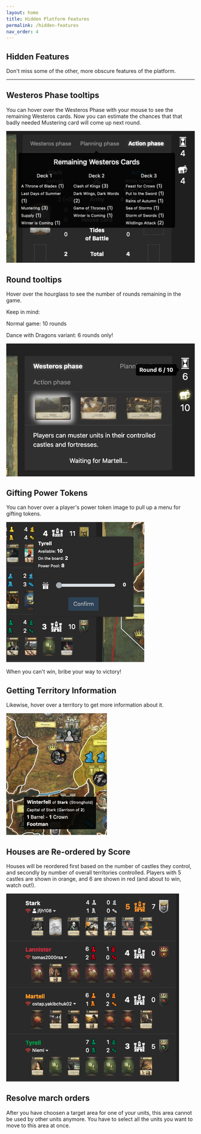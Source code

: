 ```yaml
---
layout: home
title: Hidden Platform Features
permalink: /hidden-features
nav_order: 4
---
```


## Hidden Features
Don't miss some of the other, more obscure features of the platform.

---

## Westeros Phase tooltips

You can hover over the Westeros Phase with your mouse to see the remaining Westeros cards. Now you can estimate the chances that that badly needed Mustering card will come up next round.

![Map](/assets/img/westeros_tooltips.png)

## Round tooltips

Hover over the hourglass to see the number of rounds remaining in the game.

Keep in mind:

Normal game: 10 rounds

Dance with Dragons variant: 6 rounds only!

![Map](/assets/img/hourglass.png)

## Gifting Power Tokens

You can hover over a player's power token image to pull up a menu for gifting tokens.

![Map](/assets/img/gifting.png)

When you can't win, bribe your way to victory!

## Getting Territory Information

Likewise, hover over a territory to get more information about it.

![Map](/assets/img/region.png)

## Houses are Re-ordered by Score

Houses will be reordered first based on the number of castles they control, and secondly by number of overall territories controlled. Players with 5 castles are shown in orange, and 6 are shown in red (and about to win, watch out!).

![Map](/assets/img/house_order.png)

## Resolve march orders

After you have choosen a target area for one of your units, this area cannot be used by other units anymore. You have to select all the units you want to move to this area at once.
